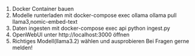 1) Docker Container bauen
2) Modelle runterladen mit docker-compose exec ollama ollama pull llama3,nomic-embed-text
3) Daten ingesten mit docker-compose exec api python ingest.py
4) OpenWebUI unter http://localhost:3000 öffnen
5) Richtiges Modell(llama3.2) wählen und ausprobieren
Bei Fragen gerne melden!